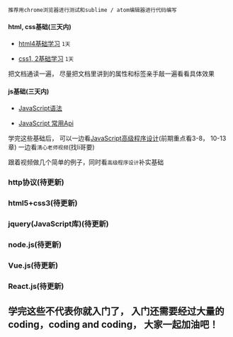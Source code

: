 `推荐用chrome浏览器进行测试和sublime / atom编辑器进行代码编写`

#### html, css基础(三天内)

- [html4基础学习](http://www.w3school.com.cn/html/index.asp)  `1天`

- [css1, 2基础学习](http://www.w3school.com.cn/css/index.asp)   `1天`

把文档通读一遍， 尽量把文档里讲到的属性和标签亲手敲一遍看看具体效果

#### js基础(三天内)

- [JavaScript语法](http://www.imooc.com/learn/36)

- [JavaScript 常用Api](http://www.imooc.com/learn/10)

学完这些基础后， 可以一边看[JavaScript高级程序设计](https://github.com/lastIndexOf/designModeStudy/tree/master/doc/study/JavaScriptStudy.pdf)(前期重点看3-8， 10-13章) 一边看`清心老师视频`(找li哥要)

跟着视频做几个简单的例子，同时看`高级程序设计`补实基础

### http协议(待更新)
### html5+css3(待更新)
### jquery(JavaScript库)(待更新)
### node.js(待更新)
### Vue.js(待更新)
### React.js(待更新)


## 学完这些不代表你就入门了， 入门还需要经过大量的coding，coding and coding， 大家一起加油吧！
